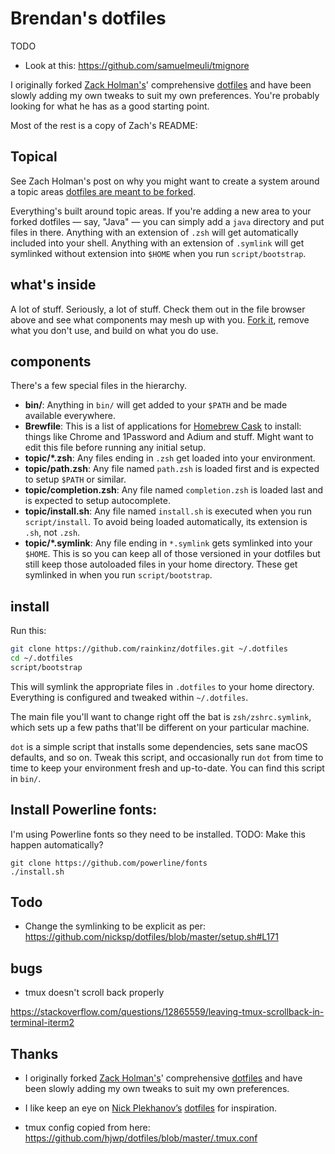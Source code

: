 # Brendan's dotfiles

TODO

* Look at this: https://github.com/samuelmeuli/tmignore

I originally forked [Zack Holman's](https://github.com/holman/)' comprehensive
[dotfiles](https://github.com/holman/dotfiles) and have been slowly adding
my own tweaks to suit my own preferences. You're probably looking for what he
has as a good starting point.

Most of the rest is a copy of Zach's README:

## Topical

See Zach Holman's post on why you might want to create a system around a
topic areas [dotfiles are meant to be forked](http://zachholman.com/2010/08/dotfiles-are-meant-to-be-forked/).

Everything's built around topic areas. If you're adding a new area to your
forked dotfiles — say, "Java" — you can simply add a `java` directory and put
files in there. Anything with an extension of `.zsh` will get automatically
included into your shell. Anything with an extension of `.symlink` will get
symlinked without extension into `$HOME` when you run `script/bootstrap`.

## what's inside

A lot of stuff. Seriously, a lot of stuff. Check them out in the file browser
above and see what components may mesh up with you.
[Fork it](https://github.com/holman/dotfiles/fork), remove what you don't
use, and build on what you do use.

## components

There's a few special files in the hierarchy.

- **bin/**: Anything in `bin/` will get added to your `$PATH` and be made
  available everywhere.
- **Brewfile**: This is a list of applications for [Homebrew Cask](https://caskroom.github.io) to install: things like Chrome and 1Password and Adium and stuff. Might want to edit this file before running any initial setup.
- **topic/\*.zsh**: Any files ending in `.zsh` get loaded into your
  environment.
- **topic/path.zsh**: Any file named `path.zsh` is loaded first and is
  expected to setup `$PATH` or similar.
- **topic/completion.zsh**: Any file named `completion.zsh` is loaded
  last and is expected to setup autocomplete.
- **topic/install.sh**: Any file named `install.sh` is executed when you run `script/install`. To avoid being loaded automatically, its extension is `.sh`, not `.zsh`.
- **topic/\*.symlink**: Any file ending in `*.symlink` gets symlinked into
  your `$HOME`. This is so you can keep all of those versioned in your dotfiles
  but still keep those autoloaded files in your home directory. These get
  symlinked in when you run `script/bootstrap`.

## install

Run this:

```sh
git clone https://github.com/rainkinz/dotfiles.git ~/.dotfiles
cd ~/.dotfiles
script/bootstrap
```

This will symlink the appropriate files in `.dotfiles` to your home directory.
Everything is configured and tweaked within `~/.dotfiles`.

The main file you'll want to change right off the bat is `zsh/zshrc.symlink`,
which sets up a few paths that'll be different on your particular machine.

`dot` is a simple script that installs some dependencies, sets sane macOS
defaults, and so on. Tweak this script, and occasionally run `dot` from
time to time to keep your environment fresh and up-to-date. You can find
this script in `bin/`.


## Install Powerline fonts:

I'm using Powerline fonts so they need to be installed. TODO: Make this happen
automatically?

```
git clone https://github.com/powerline/fonts
./install.sh
```


## Todo

* Change the symlinking to be explicit as per:
  https://github.com/nicksp/dotfiles/blob/master/setup.sh#L171

## bugs

* tmux doesn't scroll back properly

https://stackoverflow.com/questions/12865559/leaving-tmux-scrollback-in-terminal-iterm2


## Thanks

* I originally forked [Zack Holman's](https://github.com/holman/)' comprehensive
  [dotfiles](https://github.com/holman/dotfiles) and have been slowly adding
  my own tweaks to suit my own preferences.

* I like keep an eye on [Nick Plekhanov’s](https://github.com/nicksp/)
  [dotfiles](https://github.com/nicksp/dotfiles) for inspiration.

* tmux config copied from here: https://github.com/hjwp/dotfiles/blob/master/.tmux.conf
